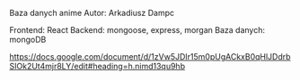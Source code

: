 Baza danych anime
Autor: Arkadiusz Dampc

Frontend: React
Backend: mongoose, express, morgan
Baza danych: mongoDB

https://docs.google.com/document/d/1zVw5JDIr15m0pUgACkxB0qHlJDdrbSIOk2Ut4mjr8LY/edit#heading=h.nimd13qu9hb
